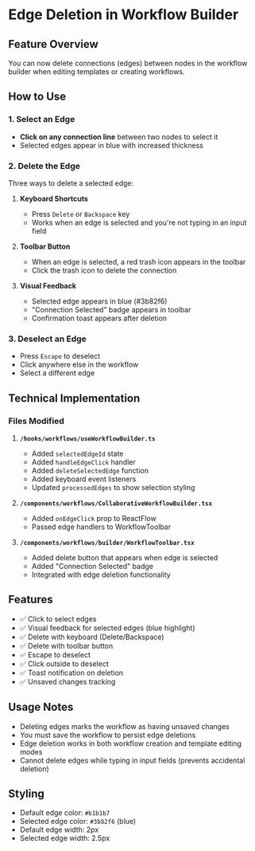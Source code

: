# Edge Deletion in Workflow Builder

## Feature Overview
You can now delete connections (edges) between nodes in the workflow builder when editing templates or creating workflows.

## How to Use

### 1. Select an Edge
- **Click on any connection line** between two nodes to select it
- Selected edges appear in blue with increased thickness

### 2. Delete the Edge
Three ways to delete a selected edge:

1. **Keyboard Shortcuts**
   - Press `Delete` or `Backspace` key
   - Works when an edge is selected and you're not typing in an input field

2. **Toolbar Button**
   - When an edge is selected, a red trash icon appears in the toolbar
   - Click the trash icon to delete the connection

3. **Visual Feedback**
   - Selected edge appears in blue (#3b82f6)
   - "Connection Selected" badge appears in toolbar
   - Confirmation toast appears after deletion

### 3. Deselect an Edge
- Press `Escape` to deselect
- Click anywhere else in the workflow
- Select a different edge

## Technical Implementation

### Files Modified
1. **`/hooks/workflows/useWorkflowBuilder.ts`**
   - Added `selectedEdgeId` state
   - Added `handleEdgeClick` handler
   - Added `deleteSelectedEdge` function
   - Added keyboard event listeners
   - Updated `processedEdges` to show selection styling

2. **`/components/workflows/CollaborativeWorkflowBuilder.tsx`**
   - Added `onEdgeClick` prop to ReactFlow
   - Passed edge handlers to WorkflowToolbar

3. **`/components/workflows/builder/WorkflowToolbar.tsx`**
   - Added delete button that appears when edge is selected
   - Added "Connection Selected" badge
   - Integrated with edge deletion functionality

## Features
- ✅ Click to select edges
- ✅ Visual feedback for selected edges (blue highlight)
- ✅ Delete with keyboard (Delete/Backspace)
- ✅ Delete with toolbar button
- ✅ Escape to deselect
- ✅ Click outside to deselect
- ✅ Toast notification on deletion
- ✅ Unsaved changes tracking

## Usage Notes
- Deleting edges marks the workflow as having unsaved changes
- You must save the workflow to persist edge deletions
- Edge deletion works in both workflow creation and template editing modes
- Cannot delete edges while typing in input fields (prevents accidental deletion)

## Styling
- Default edge color: `#b1b1b7`
- Selected edge color: `#3b82f6` (blue)
- Default edge width: 2px
- Selected edge width: 2.5px
